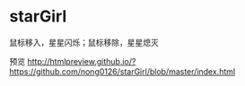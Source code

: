 # starGirl
鼠标移入，星星闪烁；鼠标移除，星星熄灭

预览
http://htmlpreview.github.io/?https://github.com/nong0126/starGirl/blob/master/index.html
